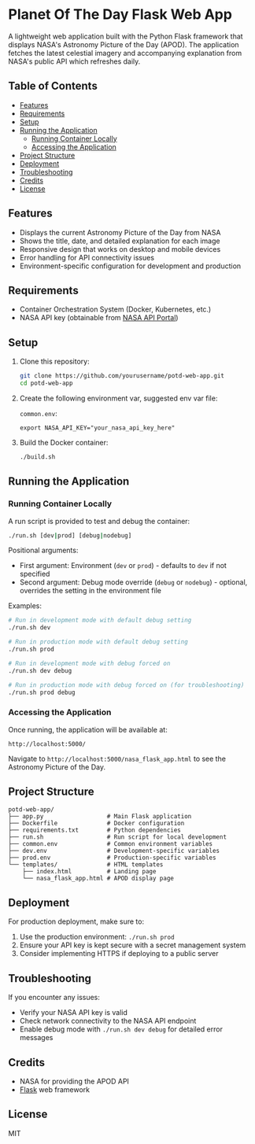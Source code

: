 # Planet Of The Day Flask Web App

A lightweight web application built with the Python Flask framework that displays NASA's Astronomy Picture of the Day (APOD). The application fetches the latest celestial imagery and accompanying explanation from NASA's public API which refreshes daily.

## Table of Contents

- [Features](#features)
- [Requirements](#requirements)
- [Setup](#setup)
- [Running the Application](#running-the-application)
  - [Running Container Locally](#running-container-locally)
  - [Accessing the Application](#accessing-the-application)
- [Project Structure](#project-structure)
- [Deployment](#deployment)
- [Troubleshooting](#troubleshooting)
- [Credits](#credits)
- [License](#license)

## Features

- Displays the current Astronomy Picture of the Day from NASA
- Shows the title, date, and detailed explanation for each image
- Responsive design that works on desktop and mobile devices
- Error handling for API connectivity issues
- Environment-specific configuration for development and production

## Requirements

- Container Orchestration System (Docker, Kubernetes, etc.)
- NASA API key (obtainable from [NASA API Portal](https://api.nasa.gov/))

## Setup

1. Clone this repository:
   ```bash
   git clone https://github.com/yourusername/potd-web-app.git
   cd potd-web-app
   ```

2. Create the following environment var, suggested env var file:

   `common.env`:
   ```
   export NASA_API_KEY="your_nasa_api_key_here"
   ```

3. Build the Docker container:
   ```bash
   ./build.sh
   ```

## Running the Application

### Running Container Locally

A run script is provided to test and debug the container:

```bash
./run.sh [dev|prod] [debug|nodebug]
```

Positional arguments:
- First argument: Environment (`dev` or `prod`) - defaults to `dev` if not specified
- Second argument: Debug mode override (`debug` or `nodebug`) - optional, overrides the setting in the environment file

Examples:
```bash
# Run in development mode with default debug setting
./run.sh dev

# Run in production mode with default debug setting
./run.sh prod

# Run in development mode with debug forced on
./run.sh dev debug

# Run in production mode with debug forced on (for troubleshooting)
./run.sh prod debug
```

### Accessing the Application

Once running, the application will be available at:
```
http://localhost:5000/
```

Navigate to `http://localhost:5000/nasa_flask_app.html` to see the Astronomy Picture of the Day.

## Project Structure

```
potd-web-app/
├── app.py                  # Main Flask application
├── Dockerfile              # Docker configuration
├── requirements.txt        # Python dependencies
├── run.sh                  # Run script for local development
├── common.env              # Common environment variables
├── dev.env                 # Development-specific variables
├── prod.env                # Production-specific variables
└── templates/              # HTML templates
    ├── index.html          # Landing page
    └── nasa_flask_app.html # APOD display page
```

## Deployment

For production deployment, make sure to:
1. Use the production environment: `./run.sh prod`
2. Ensure your API key is kept secure with a secret management system
3. Consider implementing HTTPS if deploying to a public server

## Troubleshooting

If you encounter any issues:
- Verify your NASA API key is valid
- Check network connectivity to the NASA API endpoint
- Enable debug mode with `./run.sh dev debug` for detailed error messages

## Credits

- NASA for providing the APOD API
- [Flask](https://flask.palletsprojects.com/) web framework

## License

MIT